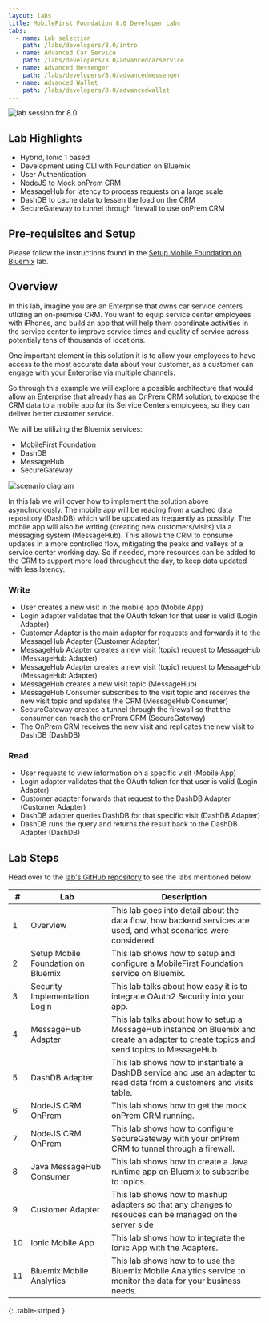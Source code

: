 ```yaml
---
layout: labs
title: MobileFirst Foundation 8.0 Developer Labs
tabs:
  - name: Lab selection
    path: /labs/developers/8.0/intro
  - name: Advanced Car Service
    path: /labs/developers/8.0/advancedcarservice
  - name: Advanced Messenger
    path: /labs/developers/8.0/advancedmessenger
  - name: Advanced Wallet
    path: /labs/developers/8.0/advancedwallet
---
```


![lab session for 8.0](../advancedcarservice/screenstory.png)
    
## Lab Highlights
* Hybrid, Ionic 1 based
* Development using CLI with Foundation on Bluemix
* User Authentication
* NodeJS to Mock onPrem CRM
* MessageHub for latency to process requests on a large scale
* DashDB to cache data to lessen the load on the CRM
* SecureGateway to tunnel through firewall to use onPrem CRM

## Pre-requisites and Setup
Please follow the instructions found in the [Setup Mobile Foundation on Bluemix](https://github.com/MobileFirst-Platform-Developer-Center/MotoCorpService/tree/release80/Lab) lab.

## Overview
In this lab, imagine you are an Enterprise that owns car service centers utlizing an on-premise CRM. You want to equip service center employees with iPhones, and build an app that will help them coordinate activities in the service center to improve service times and quality of service across potentialy tens of thousands of locations.

One important element in this solution it is to allow your employees to have access to the most accurate data about your customer, as a customer can engage with your Enterprise via multiple channels.

So through this example we will explore a possible architecture that would allow an Enterprise that already has an OnPrem CRM solution, to expose the CRM data to a mobile app for its Service Centers employees, so they can deliver better customer service.

We will be utilizing the Bluemix services:

* MobileFirst Foundation
* DashDB
* MessageHub
* SecureGateway

![scenario diagram](../advancedcarservice/diagram.png)

In this lab we will cover how to implement the solution above asynchronously. The mobile app will be reading from a cached data repository (DashDB) which will be updated as frequently as possibly. The mobile app will also be writing (creating new customers/visits) via a messaging system (MessageHub). This allows the CRM to consume updates in a more controlled flow, mitigating the peaks and valleys of a service center working day. So if needed, more resources can be added to the CRM to support more load throughout the day, to keep data updated with less latency.
    
### Write
* User creates a new visit in the mobile app (Mobile App)
* Login adapter validates that the OAuth token for that user is valid (Login Adapter)
* Customer Adapter is the main adapter for requests and forwards it to the MessageHub Adapter (Customer Adapter)
* MessageHub Adapter creates a new visit (topic) request to MessageHub (MessageHub Adapter)
* MessageHub Adapter creates a new visit (topic) request to MessageHub (MessageHub Adapter)
* MessageHub creates a new visit topic (MessageHub)
* MessageHub Consumer subscribes to the visit topic and receives the new visit topic and updates the CRM (MessageHub Consumer)
* SecureGateway creates a tunnel through the firewall so that the consumer can reach the onPrem CRM (SecureGateway)
* The OnPrem CRM receives the new visit and replicates the new visit to DashDB (DashDB)

### Read
* User requests to view information on a specific visit (Mobile App)
* Login adapter validates that the OAuth token for that user is valid (Login Adapter)
* Customer adapter forwards that request to the DashDB Adapter (Customer Adapter)
* DashDB adapter queries DashDB for that specific visit (DashDB Adapter)
* DashDB runs the query and returns the result back to the DashDB Adapter (DashDB)

## Lab Steps
Head over to the [lab's GitHub repository](https://github.com/MobileFirst-Platform-Developer-Center/MotoCorpService/tree/release80/Lab) to see the labs mentioned below.

| #  | Lab      | Description |
|----|----------|-------------|
| 1  | Overview | This lab goes into detail about the data flow, how backend services are used, and what scenarios were considered.|
| 2  | Setup Mobile Foundation on Bluemix | This lab shows how to setup and configure a MobileFirst Foundation service on Bluemix. |
| 3  | Security Implementation Login | This lab talks about how easy it is to integrate OAuth2 Security into your app. |
| 4  | MessageHub Adapter | This lab talks about how to setup a MessageHub instance on Bluemix and create an adapter to create topics and send topics to MessageHub. |
| 5  | DashDB Adapter | This lab shows how to instantiate a DashDB service and use an adapter to read data from a customers and visits table. |
| 6  | NodeJS CRM OnPrem | This lab shows how to get the mock onPrem CRM running. |
| 7  | NodeJS CRM OnPrem | This lab shows how to configure SecureGateway with your onPrem CRM to tunnel through a firewall. |
| 8  | Java MessageHub Consumer | This lab shows how to create a Java runtime app on Bluemix to subscribe to topics. |
| 9  | Customer Adapter | This lab shows how to mashup adapters so that any changes to resouces can be managed on the server side |
| 10 | Ionic Mobile App | This lab shows how to integrate the Ionic App with the Adapters. |
| 11 | Bluemix Mobile Analytics | This lab shows how to to use the Bluemix Mobile Analytics service to monitor the data for your business needs. |
{: .table-striped }
